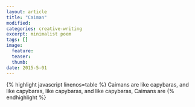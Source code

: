 ```yaml
---
layout: article
title: "Caiman"
modified:
categories: creative-writing
excerpt: minimalist poem
tags: []
image:
  feature:
  teaser:
  thumb:
date: 2015-5-01
---
```

{% highlight javascript linenos=table %}
Caimans are like capybaras, and
            like capybaras,
            like capybaras,
                            and
            like capybaras,
Caimans are
{% endhighlight %}

